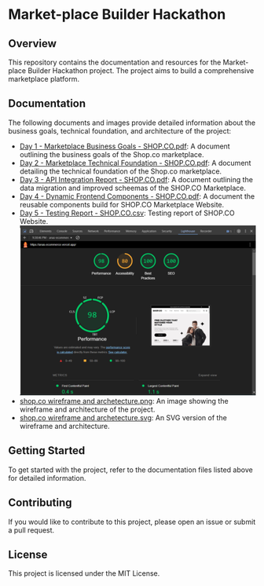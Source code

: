# Market-place Builder Hackathon

## Overview
This repository contains the documentation and resources for the Market-place Builder Hackathon project. The project aims to build a comprehensive marketplace platform.

## Documentation
The following documents and images provide detailed information about the business goals, technical foundation, and architecture of the project:

- [Day 1 - Marketplace Business Goals - SHOP.CO.pdf](https://github.com/anasahmed07/Market-place-Builder-Hackathon/blob/main/Documentation/Marketplace%20Business%20Goals%20-%20%20Shop.co.pdf): A document outlining the business goals of the Shop.co marketplace.
- [Day 2 - Marketplace Technical Foundation - SHOP.CO.pdf](https://github.com/anasahmed07/Market-place-Builder-Hackathon/blob/main/Documentation/Marketplace%20Technical%20Foundation%20-%20SHOP.CO.pdf): A document detailing the technical foundation of the Shop.co marketplace.
- [Day 3 - API Integration Report - SHOP.CO.pdf](https://github.com/anasahmed07/Market-place-Builder-Hackathon/blob/main/Documentation/Day%203%20-%20API%20Integration%20Report%20-%20SHOP.CO.pdf): A document outlining the data migration and improved scheemas of the SHOP.CO Marketplace.
- [Day 4 - Dynamic Frontend Components - SHOP.CO.pdf](https://github.com/anasahmed07/Market-place-Builder-Hackathon/blob/main/Documentation/Day%204%20-%20Dynamic%20Frontend%20Components%20-%20SHOP.CO.pdf): A document the reusable components build for SHOP.CO Marketplace Website.
- [Day 5 - Testing Report - SHOP.CO.csv](https://github.com/anasahmed07/Market-place-Builder-Hackathon/blob/main/Documentation/Day%205%20-%20Testing%20Report%20-%20SHOP.CO.csv): Testing report of SHOP.CO Website.
![Shop.co lighthouse report](https://github.com/anasahmed07/Market-place-Builder-Hackathon/blob/main/public/light-house.png)
- [shop.co wireframe and archetecture.png](https://github.com/anasahmed07/Market-place-Builder-Hackathon/blob/main/Documentation/shop.co%20wireframe%20and%20archetecture.png): An image showing the wireframe and architecture of the project.
- [shop.co wireframe and archetecture.svg](https://github.com/anasahmed07/Market-place-Builder-Hackathon/blob/main/Documentation/shop.co%20wireframe%20and%20archetecture.svg): An SVG version of the wireframe and architecture.

## Getting Started
To get started with the project, refer to the documentation files listed above for detailed information.

## Contributing
If you would like to contribute to this project, please open an issue or submit a pull request.

## License
This project is licensed under the MIT License.
